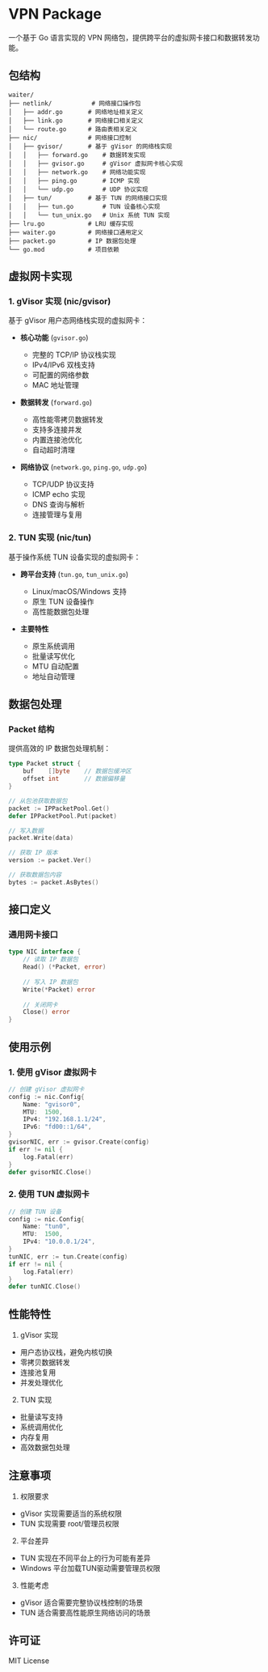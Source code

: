 # VPN Package

一个基于 Go 语言实现的 VPN 网络包，提供跨平台的虚拟网卡接口和数据转发功能。

## 包结构

```
waiter/
├── netlink/           # 网络接口操作包
│   ├── addr.go       # 网络地址相关定义
│   ├── link.go       # 网络接口相关定义
│   └── route.go      # 路由表相关定义
├── nic/              # 网络接口控制
│   ├── gvisor/       # 基于 gVisor 的网络栈实现
│   │   ├── forward.go    # 数据转发实现
│   │   ├── gvisor.go     # gVisor 虚拟网卡核心实现
│   │   ├── network.go    # 网络功能实现
│   │   ├── ping.go       # ICMP 实现
│   │   └── udp.go        # UDP 协议实现
│   ├── tun/          # 基于 TUN 的网络接口实现
│   │   ├── tun.go        # TUN 设备核心实现
│   │   └── tun_unix.go   # Unix 系统 TUN 实现
├── lru.go            # LRU 缓存实现
├── waiter.go         # 网络接口通用定义
├── packet.go         # IP 数据包处理
└── go.mod            # 项目依赖
```

## 虚拟网卡实现

### 1. gVisor 实现 (nic/gvisor)

基于 gVisor 用户态网络栈实现的虚拟网卡：

- **核心功能** (`gvisor.go`)
  - 完整的 TCP/IP 协议栈实现
  - IPv4/IPv6 双栈支持
  - 可配置的网络参数
  - MAC 地址管理

- **数据转发** (`forward.go`)
  - 高性能零拷贝数据转发
  - 支持多连接并发
  - 内置连接池优化
  - 自动超时清理

- **网络协议** (`network.go`, `ping.go`, `udp.go`)
  - TCP/UDP 协议支持
  - ICMP echo 实现
  - DNS 查询与解析
  - 连接管理与复用

### 2. TUN 实现 (nic/tun)

基于操作系统 TUN 设备实现的虚拟网卡：

- **跨平台支持** (`tun.go`, `tun_unix.go`)
  - Linux/macOS/Windows 支持
  - 原生 TUN 设备操作
  - 高性能数据包处理

- **主要特性**
  - 原生系统调用
  - 批量读写优化
  - MTU 自动配置
  - 地址自动管理

## 数据包处理

### Packet 结构
提供高效的 IP 数据包处理机制：

```go
type Packet struct {
    buf    []byte    // 数据包缓冲区
    offset int       // 数据偏移量
}

// 从包池获取数据包
packet := IPPacketPool.Get()
defer IPPacketPool.Put(packet)

// 写入数据
packet.Write(data)

// 获取 IP 版本
version := packet.Ver()

// 获取数据包内容
bytes := packet.AsBytes()

```

## 接口定义

### 通用网卡接口

```go
type NIC interface {
    // 读取 IP 数据包
    Read() (*Packet, error)
    
    // 写入 IP 数据包
    Write(*Packet) error
    
    // 关闭网卡
    Close() error
}
```

## 使用示例

### 1. 使用 gVisor 虚拟网卡

```go
// 创建 gVisor 虚拟网卡
config := nic.Config{
    Name: "gvisor0",
    MTU:  1500,
    IPv4: "192.168.1.1/24",
    IPv6: "fd00::1/64",
}
gvisorNIC, err := gvisor.Create(config)
if err != nil {
    log.Fatal(err)
}
defer gvisorNIC.Close()
```

### 2. 使用 TUN 虚拟网卡

```go
// 创建 TUN 设备
config := nic.Config{
    Name: "tun0",
    MTU:  1500,
    IPv4: "10.0.0.1/24",
}
tunNIC, err := tun.Create(config)
if err != nil {
    log.Fatal(err)
}
defer tunNIC.Close()
```

## 性能特性

1. gVisor 实现
- 用户态协议栈，避免内核切换
- 零拷贝数据转发
- 连接池复用
- 并发处理优化

2. TUN 实现
- 批量读写支持
- 系统调用优化
- 内存复用
- 高效数据包处理

## 注意事项

1. 权限要求
- gVisor 实现需要适当的系统权限
- TUN 实现需要 root/管理员权限

2. 平台差异
- TUN 实现在不同平台上的行为可能有差异
- Windows 平台加载TUN驱动需要管理员权限

3. 性能考虑
- gVisor 适合需要完整协议栈控制的场景
- TUN 适合需要高性能原生网络访问的场景

## 许可证

MIT License
